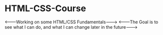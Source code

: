 # HTML-CSS-Course

<---Working on some HTML/CSS Fundamentals--->
<---The Goal is to see what I can do, and what I can change later in the future--->
